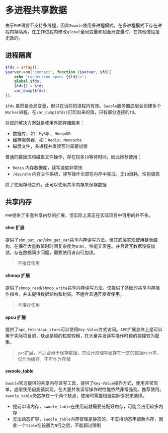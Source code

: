 # 多进程共享数据

由于`PHP`语言不支持多线程，因此`Swoole`使用多进程模式。在多进程模式下存在进程内存隔离，在工作进程内修改`global`全局变量和超全局变量时，在其他进程是无效的。

进程隔离
----
```php
$fds = array();
$server->on('connect', function ($server, $fd){
    echo "connection open: {$fd}\n";
	global $fds;
	$fds[] = $fd;
	var_dump($fds);
});
```

`$fds` 虽然是全局变量，但只在当前的进程内有效。`Swoole`服务器底层会创建多个`Worker`进程，在`var_dump($fds)`打印出来的值，只有部分连接的`fd`。

对应的解决方案就是使用外部存储服务：

* 数据库，如：`MySQL`、`MongoDB`
* 缓存服务器，如：`Redis`、`Memcache`
* 磁盘文件，多进程并发读写时需要加锁

普通的数据库和磁盘文件操作，存在较多`IO`等待时间。因此推荐使用：

* `Redis` 内存数据库，读写速度非常快
* `/dev/shm` 内存文件系统，读写操作全部在内存中完成，无`IO`消耗，性能极高

除了使用存储之外，还可以使用共享内存来保存数据

共享内存
----
`PHP`提供了多套共享内存的扩展，但实际上真正在实际项目中可用的并不多。

#### shm 扩展
提供了`shm_put_var`/`shm_get_var`共享内存读写方法。但其底层实现使用链表结构，在保存大量数值时时间复杂度为`O(N)`，性能非常差。并且读写数据没有加锁，存在数据同步问题，需要使用者自行加锁。

> 不推荐使用

#### shmop 扩展
提供了`shmop_read`/`shmop_write`共享内存读写方法。仅提供了基础的共享内存操作指令，并未提供数据结构和封装。不适合普通开发者使用。

> 不推荐使用

#### apcu 扩展
提供了`apc_fetch`/`apc_store`可以使用`Key-Value`方式访问。`APC`扩展总体上是可以用于实际项目的，缺点是锁的粒度较粗，在大量并发读写操作时锁的碰撞较为密集。

> `yac`扩展，不适合用于保存数据，其设计原理导致存在一定的数据`miss`率，仅作为缓存，不可作为存储

#### swoole_table
`Swoole`官方提供的共享内存读写工具，提供了`Key-Value`操作方式，使用非常简单。底层使用自旋锁实现，在大量并发读写操作时性能依然非常强劲。推荐使用。`swoole_table`仍然存在一个两个缺点，使用时需要根据实际情况来选择。

* 提前申请内存，`swoole_table`在使用前就需要分配好内存，可能会占用较多内存
* 无法动态扩容，`swoole_table`内存管理是静态的，不支持动态申请新内存，因此一个`Table`在设置为`N`行之后，不能超过限制


